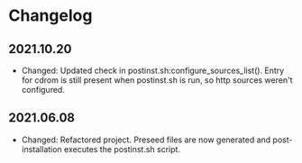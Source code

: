 # Changelog

## 2021.10.20

- Changed: Updated check in postinst.sh:configure_sources_list(). Entry for cdrom is still present when postinst.sh is run, so http sources weren't configured.

## 2021.06.08

- Changed: Refactored project. Preseed files are now generated and post-installation executes the postinst.sh script.
